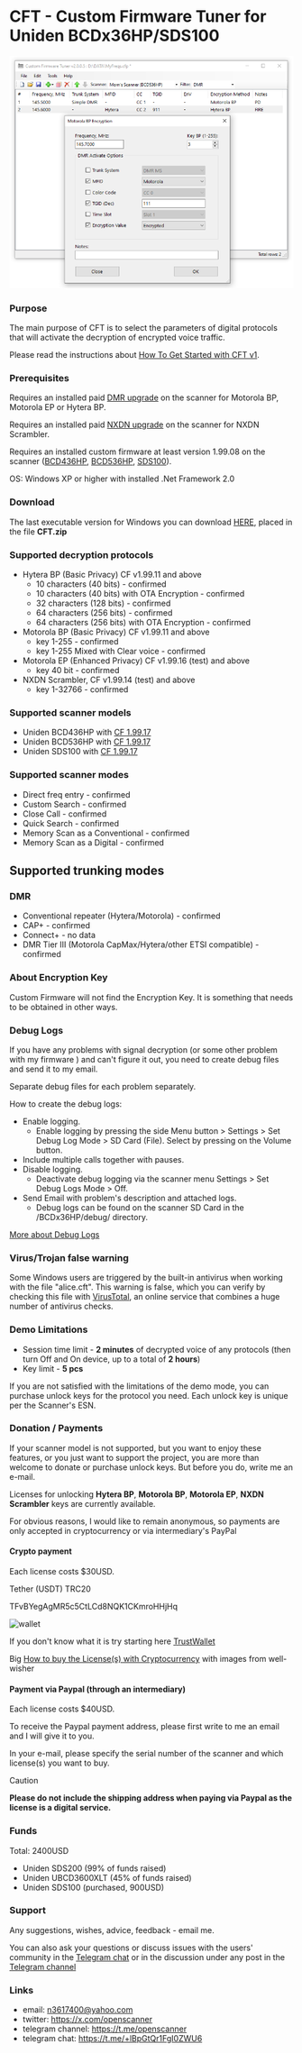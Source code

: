 # CFT - Custom Firmware Tuner for Uniden BCDx36HP/SDS100

![screenshot](img/image.png)

### Purpose

The main purpose of CFT is to select the parameters of digital protocols that will activate the decryption of encrypted voice traffic. 

Please read the instructions about [How To Get Started with CFT v1](HOWTO.md).

### Prerequisites

Requires an installed paid [DMR upgrade](https://info.uniden.com/twiki/bin/view/UnidenMan4/DigitalMobileRadioUpgrade) on the scanner for Motorola BP, Motorola EP or Hytera BP.

Requires an installed paid [NXDN upgrade](https://info.uniden.com/twiki/bin/view/UnidenMan4/DigitalMobileRadioUpgrade) on the scanner for NXDN Scrambler.

Requires an installed custom firmware at least version 1.99.08 on the scanner ([BCD436HP](https://github.com/x27/openscanner/tree/main/uniden/bcd436hp/fw/mod), [BCD536HP](https://github.com/x27/openscanner/tree/main/uniden/bcd536hp/fw/mod), [SDS100](https://github.com/x27/openscanner/tree/main/uniden/sds100/fw/mod)).

OS: Windows XP or higher with installed .Net Framework 2.0

### Download 

The last executable version for Windows you can download [HERE](https://github.com/x27/CFT/releases/latest), placed in the file **CFT.zip**

### Supported decryption protocols

* Hytera BP (Basic Privacy) CF v1.99.11 and above
    * 10 characters (40 bits) - confirmed
    * 10 characters (40 bits) with OTA Encryption - confirmed
    * 32 characters (128 bits) - confirmed
    * 64 characters (256 bits) - confirmed
    * 64 characters (256 bits) with OTA Encryption - confirmed
* Motorola BP (Basic Privacy) CF v1.99.11 and above
   * key 1-255 - confirmed
   * key 1-255 Mixed with Clear voice - confirmed
* Motorola EP (Enhanced Privacy) CF v1.99.16 (test) and above
   * key 40 bit - confirmed
* NXDN Scrambler, CF v1.99.14 (test) and above
   * key 1-32766 - confirmed

### Supported scanner models

* Uniden BCD436HP with [CF 1.99.17](https://github.com/x27/openscanner/releases/tag/v1.99.17)
* Uniden BCD536HP with [CF 1.99.17](https://github.com/x27/openscanner/releases/tag/v1.99.17)
* Uniden SDS100 with [CF 1.99.17](https://github.com/x27/openscanner/releases/tag/v1.99.17)

### Supported scanner modes

* Direct freq entry - confirmed
* Custom Search - confirmed
* Close Call - confirmed
* Quick Search - confirmed
* Memory Scan as a Conventional - confirmed
* Memory Scan as a Digital - confirmed

## Supported trunking modes

### DMR

* Conventional repeater (Hytera/Motorola) - confirmed
* CAP+ - confirmed
* Connect+ - no data
* DMR Tier III (Motorola CapMax/Hytera/other ETSI compatible) - confirmed

### About Encryption Key

Custom Firmware will not find the Encryption Key. It is something that needs to be obtained in other ways.

### Debug Logs

If you have any problems with signal decryption (or some other problem with my firmware ) and can't figure it out, you need to create debug files and send it to my email.

Separate debug files for each problem separately.

How to create the debug logs:
* Enable logging.
   - Enable logging by pressing the side Menu button > Settings > Set Debug Log Mode > SD Card (File). Select by pressing on the Volume button.
* Include multiple calls together with pauses.
* Disable logging.
   - Deactivate debug logging via the scanner menu Settings > Set Debug Logs Mode > Off. 
* Send Email with problem's description and attached logs.
   - Debug logs can be found on the scanner SD Card in the /BCDx36HP/debug/ directory. 

[More about Debug Logs](DEBUG.md)

### Virus/Trojan false warning

Some Windows users are triggered by the built-in antivirus when working with the file "alice.cft". This warning is false, which you can verify by checking this file with [VirusTotal](https://www.virustotal.com/gui/home/upload), an online service that combines a huge number of antivirus checks.

### Demo Limitations

* Session time limit - **2 minutes** of decrypted voice of any protocols (then turn Off and On device, up to a total of **2 hours**)
* Key limit - **5 pcs**

If you are not satisfied with the limitations of the demo mode, you can purchase unlock keys for the protocol you need. Each unlock key is unique per the Scanner's ESN.

### Donation / Payments

If your scanner model is not supported, but you want to enjoy these features, or you just want to support the project, you are more than welcome to donate or purchase unlock keys.
But before you do, write me an e-mail.

Licenses for unlocking **Hytera BP**, **Motorola BP**, **Motorola EP**, **NXDN Scrambler** keys are currently available. 

For obvious reasons, I would like to remain anonymous, so payments are only accepted in cryptocurrency or via intermediary's PayPal

#### Crypto payment

Each license costs $30USD. 

Tether (USDT) TRC20

TFvBYegAgMR5c5CtLCd8NQK1CKmroHHjHq

![wallet](img/wallet.png)

If you don't know what it is try starting here [TrustWallet](https://trustwallet.com/)

Big [How to buy the License(s) with Cryptocurrency](HOWTOCRYPTO.md) with images from well-wisher

#### Payment via Paypal (through an intermediary)

Each license costs $40USD.

To receive the Paypal payment address, please first write to me an email and I will give it to you.

In your e-mail, please specify the serial number of the scanner and which license(s) you want to buy.

> [!CAUTION]
> **Please do not include the shipping address when paying via Paypal as the license is a digital service.**


### Funds

Total: 2400USD 
* Uniden SDS200 (99% of funds raised)
* Uniden UBCD3600XLT (45% of funds raised)
* Uniden SDS100 (purchased, 900USD)

### Support

Any suggestions, wishes, advice, feedback - email me.

You can also ask your questions or discuss issues with the users' community in the [Telegram chat](https://t.me/+lBpGtQr1FgI0ZWU6) or in the discussion under any post in the [Telegram channel](https://t.me/openscanner)

### Links

* email: n3617400@yahoo.com
* twitter: https://x.com/openscanner
* telegram channel: https://t.me/openscanner
* telegram chat: https://t.me/+lBpGtQr1FgI0ZWU6

